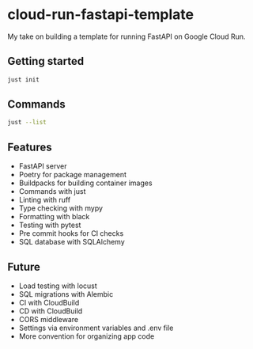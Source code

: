 # cloud-run-fastapi-template

My take on building a template for running FastAPI on Google Cloud Run.

## Getting started

```bash
just init
```

## Commands

```bash
just --list
```

## Features

- FastAPI server
- Poetry for package management
- Buildpacks for building container images
- Commands with just
- Linting with ruff
- Type checking with mypy
- Formatting with black
- Testing with pytest
- Pre commit hooks for CI checks
- SQL database with SQLAlchemy

## Future

- Load testing with locust
- SQL migrations with Alembic
- CI with CloudBuild
- CD with CloudBuild
- CORS middleware
- Settings via environment variables and .env file
- More convention for organizing app code
